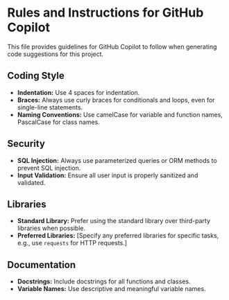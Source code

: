 # Rules and Instructions for GitHub Copilot

This file provides guidelines for GitHub Copilot to follow when generating code suggestions for this project.

## Coding Style

- **Indentation:** Use 4 spaces for indentation.
- **Braces:** Always use curly braces for conditionals and loops, even for single-line statements.
- **Naming Conventions:** Use camelCase for variable and function names, PascalCase for class names.

## Security

- **SQL Injection:** Always use parameterized queries or ORM methods to prevent SQL injection.
- **Input Validation:** Ensure all user input is properly sanitized and validated.

## Libraries

- **Standard Library:** Prefer using the standard library over third-party libraries when possible.
- **Preferred Libraries:** [Specify any preferred libraries for specific tasks, e.g., use `requests` for HTTP requests.]

## Documentation

- **Docstrings:** Include docstrings for all functions and classes.
- **Variable Names:** Use descriptive and meaningful variable names.
